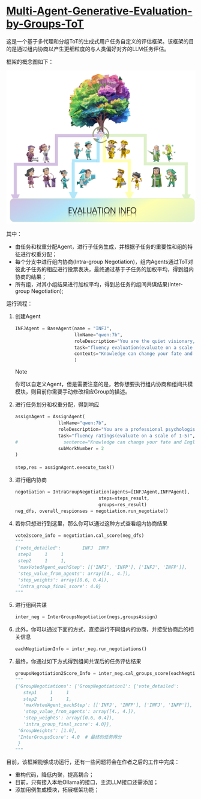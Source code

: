 # **[Multi-Agent-Generative-Evaluation-by-Groups-ToT](https://github.com/ZhengHuocheng/Multi-Agent-Generative-Evaluation-by-Groups-ToT)**

这是一个基于多代理和分组ToT的生成式用户任务自定义的评估框架。该框架的目的是通过组内协商以产生更细粒度的与人类偏好对齐的LLM任务评估。

框架的概念图如下：

![](https://github.com/ZhengHuocheng/Multi-Agent-Generative-Evaluation-by-Groups-ToT/blob/main/Pics/FRAMEWORK.png)

其中：

- 由任务和权重分配Agent，进行子任务生成，并根据子任务的重要性和组的特征进行权重分配；
- 每个分支中进行组内协商(Intra-group Negotiation)，组内Agents通过ToT对彼此子任务的相应进行投票表决，最终通过基于子任务的加权平均，得到组内协商的结果；
- 所有组，对其小组结果进行加权平均，得到总任务的组间共谋结果(Inter-group Negotiation);

运行流程：

1. 创建Agent

   ```Python
   INFJAgent = BaseAgent(name = "INFJ",
                         llmName="qwen:7b",
                         roleDescription="You are the quiet visionary, usually inspiring and tireless idealist.",
                         task="fluency evaluation(evaluate on a scale of 1-5)", #
                         contexts="Knowledge can change your fate and English can accomplish your future."
                         )
   ```

   > [!NOTE]
   >
   > ​    你可以自定义Agent，但是需要注意的是，若你想要执行组内协商和组间共模模块，则目前你需要手动修改相应Group的描述。

   

2. 进行任务划分和权重分配，得到响应

   ```python
   assignAgent = AssignAgent(
                   llmName="qwen:7b",
                   roleDescription="You are a professional psychologist and co-ordinator who specializes in subtask generation and assigning tasks based on character traits",
                   task="fluency ratings(evaluate on a scale of 1-5)", #
   #                 sentence="Knowledge can change your fate and English can accomplish your future."
                   subWorkNumber = 2
   )
   
   step,res = assignAgent.execute_task()
   ```

   

3. 进行组内协商

   ```python
   negotiation = IntraGroupNegotiation(agents=[INFJAgent,INFPAgent],
                                  steps=steps_result,
                                  groups=res_result)
   neg_dfs, overall_respionses = negotiation.run_negotiate()
   ```

   

4. 若你只想进行到这里，那么你可以通过这种方式查看组内协商结果

   ```python
   vote2score_info = negotiation.cal_score(neg_dfs)
   """
   {'vote_detailed':        INFJ  INFP
    step1     1     1
    step2     1     1,
    'maxVotedAgent_eachStep': [['INFJ', 'INFP'], ['INFJ', 'INFP']],
    'step_value_from_agents': array([4., 4.]),
    'step_weights': array([0.6, 0.4]),
    'intra_group_final_score': 4.0}
   """
   ```

   

5. 进行组间共谋

   ```PYthon
   inter_neg = InterGroupsNegotiation(negs,groupsAssign)
   ```

   

6. 此外，你可以通过下面的方式，直接运行不同组内的协商，并接受协商后的相关信息

   ```python
   eachNegtiationInfo = inter_neg.run_negotiations()
   ```

   

7. 最终，你通过如下方式得到组间共谋后的任务评估结果

   ```Python
   groupsNegotiation2Score_Info = inter_neg.cal_groups_score(eachNegtiationInfo)
   """
   {'GroupNegotiations': {'GroupNegotiation1': {'vote_detailed':        INFJ  INFP
      step1     1     1
      step2     1     1,
      'maxVotedAgent_eachStep': [['INFJ', 'INFP'], ['INFJ', 'INFP']],
      'step_value_from_agents': array([4., 4.]),
      'step_weights': array([0.6, 0.4]),
      'intra_group_final_score': 4.0}},
    'GroupWeights': [1.0],
    'InterGroupsScore': 4.0  # 最终的任务得分
    }   
   """
   ```



目前，该框架能够成功运行，还有一些问题将会在作者之后的工作中完成：

- 重构代码，降低内聚，提高耦合；
- 目前，只有接入本地Ollama的接口，主流LLM接口还需添加；
- 添加用例生成模块，拓展框架功能；
